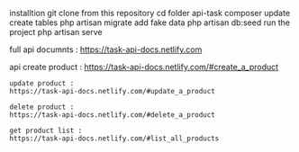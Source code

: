 installtion 
git clone from this repository
cd folder api-task
composer update
create tables 
php artisan migrate 
add fake data
php artisan db:seed 
run the project
php artisan serve 


full api documnts :
https://task-api-docs.netlify.com

api 
    create product :
    https://task-api-docs.netlify.com/#create_a_product
    
    update product :
    https://task-api-docs.netlify.com/#update_a_product
    
    delete product :
    https://task-api-docs.netlify.com/#delete_a_product
    
    get product list :
    https://task-api-docs.netlify.com/#list_all_products
